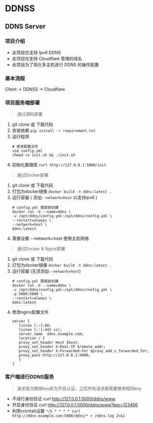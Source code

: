 # DDNSS
## DDNS Server
### 项目介绍

- 此项目仅支持 Ipv6 DDNS
- 此项目仅支持 Cloudflare 管理的域名
- 此项目为了简化多主机进行 DDNS 的操作配置

### 基本流程

Client -> DDNSS -> Cloudflare

### 项目服务端部署

> 通过源码部署

1. git clone 或 下载代码
2. 安装依赖 `pip install -r requirement.txt`
3. 运行程序
    ```shell
    # 修改配置文件
    vim config.yml
    chmod +x init.sh && ./init.sh
    ```
4. 初始化数据库 `curl http://127.0.0.1:5000/init`

> 通过Docker部署

1. git clone 或 下载代码
2. 打包为docker镜像 `docker build -t ddns:latest .`
3. 运行容器 ( 添加`--network=host` 以支持ipv6 )
    ```shell
   # config.yml 需提前创建
   docker run -d --name=ddns \
   -v /opt/ddns/config.yml:/opt/ddns/config.yml \
   --restart=always \
   --network=host \
   ddns:latest
    ```
4. 需要设置 --network=host 使用主机网络

> 通过Docker & Nginx部署

1. git clone 或 下载代码
2. 打包为docker镜像 `docker build -t ddns:latest .`
3. 运行容器 (无须添加`--network=host`)
    ```shell
   # config.yml 需提前创建
   docker run -d --name=ddns \
   -v /opt/ddns/config.yml:/opt/ddns/config.yml \
   -p 5000:5000 \
   --restart=always \
   ddns:latest
    ```
4. 修改nginx配置文件
   ```shell
   server {
      listen [::]:80;
      listen [::]:443 ssl;
      server_name  ddns.example.com;
      location / {
      proxy_set_header Host $host;
      proxy_set_header X-Real-IP $remote_addr;
      proxy_set_header X-Forwarded-For $proxy_add_x_forwarded_for;
      proxy_pass http://127.0.0.1:5000;
      }
   }
   ```

### 客户端进行DDNS服务

> 请求首次携带key即为开启认证，之后所有请求都需要携带相同key

- 不进行身份验证 curl http://127.0.0.1:5000/ddns/www
- 开启身份验证 curl http://127.0.0.1:5000/ddns/www?key=123456
- 利用crontab设置 `*/5 * * * * curl http://ddns.example.com:5000/ddns/* > /ddns.log 2>&1`